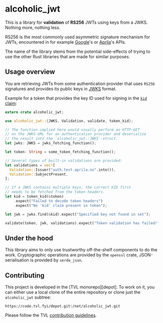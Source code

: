 alcoholic_jwt
=============

This is a library for **validation** of **RS256** JWTs using keys from
a JWKS. Nothing more, nothing less.

RS256 is the most commonly used asymmetric signature mechanism for
JWTs, encountered in for example [Google][]'s or [Aprila][]'s APIs.

The name of the library stems from the potential side-effects of
trying to use the other Rust libraries that are made for similar
purposes.

## Usage overview

You are retrieving JWTs from some authentication provider that uses
`RS256` signatures and provides its public keys in [JWKS][] format.

Example for a token that provides the key ID used for signing in the
[`kid` claim][]:

```rust
extern crate alcoholic_jwt;

use alcoholic_jwt::{JWKS, Validation, validate, token_kid};

// The function implied here would usually perform an HTTP-GET
// on the JWKS-URL for an authentication provider and deserialize
// the result into the `alcoholic_jwt::JWKS`-struct.
let jwks: JWKS = jwks_fetching_function();

let token: String = some_token_fetching_function();

// Several types of built-in validations are provided:
let validations = vec![
  Validation::Issuer("auth.test.aprila.no".into()),
  Validation::SubjectPresent,
];

// If a JWKS contains multiple keys, the correct KID first
// needs to be fetched from the token headers.
let kid = token_kid(&token)
    .expect("Failed to decode token headers")
    .expect("No 'kid' claim present in token");

let jwk = jwks.find(&kid).expect("Specified key not found in set");

validate(token, jwk, validations).expect("Token validation has failed!");
```

## Under the hood

This library aims to only use trustworthy off-the-shelf components to
do the work. Cryptographic operations are provided by the `openssl`
crate, JSON-serialisation is provided by `serde_json`.

## Contributing

This project is developed in the [TVL monorepo][depot]. To work on it,
you can either use a local clone of the entire repository or clone
just the `alcoholic_jwt` subtree:

    https://code.tvl.fyi/depot.git:/net/alcoholic_jwt.git

Please follow the TVL [contribution guidelines][contributing].


[Google]: https://www.google.com/
[Aprila]: https://www.aprila.no/
[JWKS]: https://tools.ietf.org/html/rfc7517
[`kid` claim]: https://tools.ietf.org/html/rfc7515#section-4.1.4
[contributing]: https://code.tvl.fyi/about/docs/CONTRIBUTING.md
